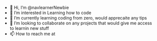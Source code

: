- 👋 Hi, I’m @navlearnerNewbie
- 👀 I’m interested in Learning how to code
- 🌱 I’m currently learning coding from zero, would apprecaite any tips 
- 💞️ I’m looking to collaborate on any projects that would give me access to learnin new stuff
- 📫 How to reach me at 

<!---
navlearnerNewbie/navlearnerNewbie is a ✨ special ✨ repository because its `README.md` (this file) appears on your GitHub profile.
You can click the Preview link to take a look at your changes.
--->

